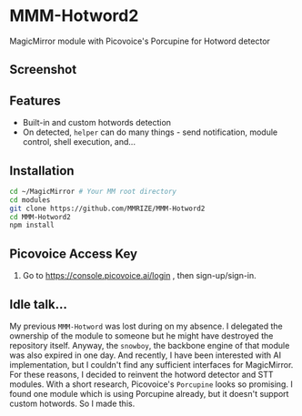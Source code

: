 # MMM-Hotword2
MagicMirror module with Picovoice's Porcupine for Hotword detector

## Screenshot


## Features
- Built-in and custom hotwords detection
- On detected, `helper` can do many things - send notification, module control, shell execution, and...


## Installation
```sh
cd ~/MagicMirror # Your MM root directory
cd modules
git clone https://github.com/MMRIZE/MMM-Hotword2
cd MMM-Hotword2
npm install
```

## Picovoice Access Key
1. Go to https://console.picovoice.ai/login , then sign-up/sign-in.





## Idle talk...
My previous `MMM-Hotword` was lost during on my absence. I delegated the ownership of the module to someone but he might have destroyed the repository itself. Anyway, the `snowboy`, the backbone engine of that module was also expired in one day.
And recently, I have been interested with AI implementation, but I couldn't find any sufficient interfaces for MagicMirror. 
For these reasons, I decided to reinvent the hotword detector and STT modules.
With a short research, Picovoice's `Porcupine` looks so promising. I found one module which is using Porcupine already, but it doesn't support custom hotwords. So I made this.


 